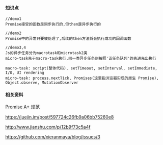#### 知识点
```
//demo1
Promise接受的函数是同步执行的,但then是异步执行的

//demo2
Promise中的异常只要被处理了,后续的then方法将会执行成功的回调函数   

//demo3,4
Js的异步任务分为macrotask和microtask2类
micro-task先于macro-task执行,同一类异步任务则按照'该任务队列'的先进先出执行

macro-task: script(整体代码), setTimeout, setInterval, setImmediate, I/O, UI rendering
micro-task: process.nextTick, Promises(这里指浏览器实现的原生 Promise), Object.observe, MutationObserver

```
#### 相关资料

[Promise A+ 规范](http://malcolmyu.github.io/malnote/2015/06/12/Promises-A-Plus/)

https://juejin.im/post/597724c26fb9a06bb75260e8

http://www.jianshu.com/p/12b9f73c5a4f

https://github.com/xieranmaya/blog/issues/3
